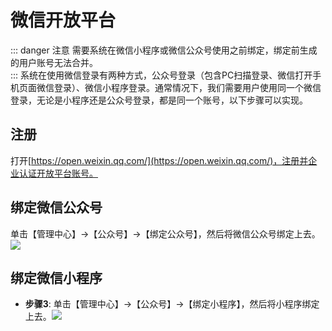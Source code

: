 微信开放平台[​](https://doc.chatmoney.cn/dm/config/open.html#%E5%BE%AE%E4%BF%A1%E5%BC%80%E6%94%BE%E5%B9%B3%E5%8F%B0)
==============================================================================================================

::: danger 注意
需要系统在微信小程序或微信公众号使用之前绑定，绑定前生成的用户账号无法合并。  
:::
系统在使用微信登录有两种方式，公众号登录（包含PC扫描登录、微信打开手机页面微信登录）、微信小程序登录。通常情况下，我们需要用户使用同一个微信登录，无论是小程序还是公众号登录，都是同一个账号，以下步骤可以实现。  

注册[​](https://doc.chatmoney.cn/dm/config/open.html#%E6%B3%A8%E5%86%8C)
----------------------------------------------------------------------

打开[https://open.weixin.qq.com/](https://open.weixin.qq.com/)，注册并企业认证开放平台账号。

绑定微信公众号 
------------------------------------------------------------------------------------------------------------------------

单击【管理中心】->【公众号】->【绑定公众号】，然后将微信公众号绑定上去。![](https://doc.chatmoney.cn/docs/images/general/config/open/oa.png)

绑定微信小程序 
------------------------------------------------------------------------------------------------------------------------

*   **步骤3**: 单击【管理中心】->【公众号】->【绑定小程序】，然后将小程序绑定上去。![](https://doc.chatmoney.cn/docs/images/general/config/open/mnp.png)